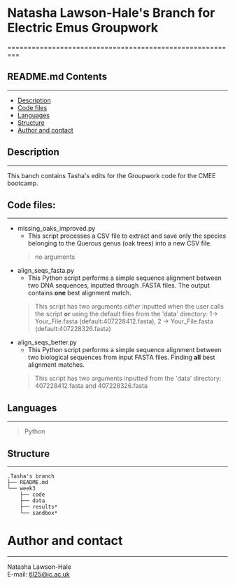# Natasha Lawson-Hale's Branch for Electric Emus Groupwork
=========================================================

## README.md Contents
--------------------
* [Description](#description)
* [Code files](#code-files)
* [Languages](#languages)
* [Structure](#structure)
* [Author and contact](#author-and-contact)

## Description  
--------------------
This banch contains Tasha's edits for the Groupwork code for the CMEE bootcamp.

## Code files:   
-------------------------
* missing_oaks_improved.py
	- This script processes a CSV file to extract and save only the species belonging to the Quercus genus (oak trees) into a new CSV file.
	> no arguments
* align_seqs_fasta.py  
	- This Python script performs a simple sequence alignment between two DNA sequences, inputted through .FASTA files. The output contains **one** best alignment match.
	> This script has two arguments *either* inputted when the user calls the script **or** using the default files from the 'data' directory: 1-> Your_File.fasta (default:407228412.fasta), 2 -> Your_File.fasta (default:407228326.fasta)
* align_seqs_better.py  
	- This Python script performs a simple sequence alignment between two biological sequences from input FASTA files. Finding **all** best alignment matches.
	> This script has two arguments inputted from the 'data' directory: 407228412.fasta and 407228326.fasta

## Languages
--------------------
> Python

## Structure  
--------------------
```
.Tasha's branch 
├── README.md  
└── week3  
    ├── code 
    ├── data  
    ├── results*  
    └── sandbox*  
```
# Author and contact
-----------------------    
Natasha Lawson-Hale  
E-mail: tll25@ic.ac.uk
